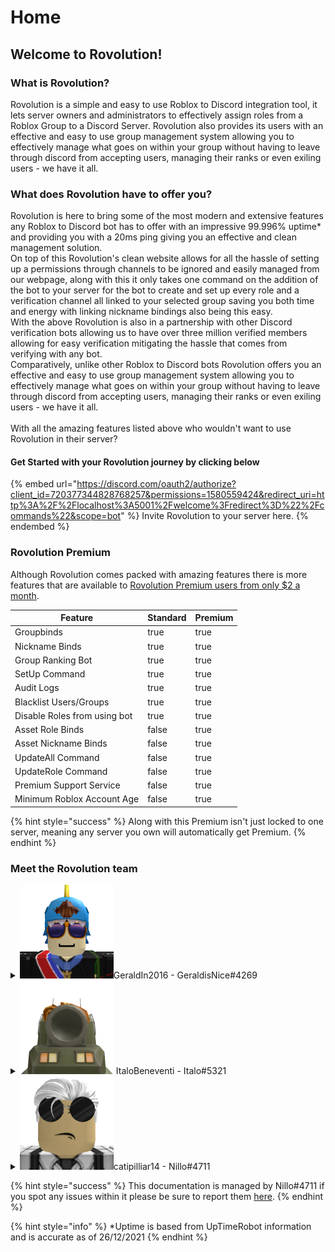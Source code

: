 # Home

## Welcome to Rovolution!

### What is Rovolution?

Rovolution is a simple and easy to use Roblox to Discord integration tool, it lets server owners and administrators to effectively assign roles from a Roblox Group to a Discord Server. Rovolution also provides its users with an effective and easy to use group management system allowing you to effectively manage what goes on within your group without having to leave through discord from accepting users, managing their ranks or even exiling users - we have it all.&#x20;

### What does Rovolution have to offer you?

Rovolution is here to bring some of the most modern and extensive features any Roblox to Discord bot has to offer with an impressive 99.996% uptime\* and providing you with a 20ms ping giving you an effective and clean management solution. \
On top of this Rovolution's clean website allows for all the hassle of setting up a permissions through channels to be ignored and easily managed from our webpage, along with this it only takes  one command on the addition of the bot to your server for the bot to create and set up every role and a verification channel all linked to your selected group saving you both time and energy with linking nickname bindings also being this easy. \
With the above Rovolution is also in a partnership with other Discord verification bots allowing us to have over three million verified members allowing for easy verification mitigating the hassle that comes from verifying with any bot.\
Comparatively, unlike other Roblox to Discord bots Rovolution offers you an effective and easy to use group management system allowing you to effectively manage what goes on within your group without having to leave through discord from accepting users, managing their ranks or even exiling users - we have it all. \
\
With all the amazing features listed above who wouldn't want to use Rovolution in their server?

#### Get Started with your Rovolution journey by clicking below

{% embed url="https://discord.com/oauth2/authorize?client_id=720377344828768257&permissions=1580559424&redirect_uri=http%3A%2F%2Flocalhost%3A5001%2Fwelcome%3Fredirect%3D%22%2Fcommands%22&scope=bot" %}
Invite Rovolution to your server here.
{% endembed %}

### Rovolution Premium

Although Rovolution comes packed with amazing features there is more features that are available to [Rovolution Premium users from only $2 a month](https://www.rovolution.me/premium).

<table><thead><tr><th>Feature</th><th data-type="checkbox">Standard</th><th data-type="checkbox">Premium</th></tr></thead><tbody><tr><td>Groupbinds</td><td>true</td><td>true</td></tr><tr><td>Nickname Binds</td><td>true</td><td>true</td></tr><tr><td>Group Ranking Bot</td><td>true</td><td>true</td></tr><tr><td>SetUp Command</td><td>true</td><td>true</td></tr><tr><td>Audit Logs</td><td>true</td><td>true</td></tr><tr><td>Blacklist Users/Groups </td><td>true</td><td>true</td></tr><tr><td>Disable Roles from using bot</td><td>true</td><td>true</td></tr><tr><td>Asset Role Binds</td><td>false</td><td>true</td></tr><tr><td>Asset Nickname Binds</td><td>false</td><td>true</td></tr><tr><td>UpdateAll Command</td><td>false</td><td>true</td></tr><tr><td>UpdateRole Command</td><td>false</td><td>true</td></tr><tr><td>Premium Support Service</td><td>false</td><td>true</td></tr><tr><td>Minimum Roblox Account Age</td><td>false</td><td>true</td></tr></tbody></table>

{% hint style="success" %}
Along with this Premium isn't just locked to one server, meaning any server you own will automatically get Premium.
{% endhint %}

### Meet the Rovolution team

<details>

<summary><img src=".gitbook/assets/Png (37).png" alt="">GeraldIn2016 - GeraldisNice#4269</summary>

GeraldIn2016 role within Rovolution is the founder and creator of Rovolution he is the very reason Rovolution is able to bring together over 9.8k Roblox users.

</details>

<details>

<summary><img src=".gitbook/assets/Png (36).png" alt=""> ItaloBeneventi - Italo#5321</summary>

We have no idea what Italo does - he's just important we guess.&#x20;

</details>

<details>

<summary><img src=".gitbook/assets/Png (38).png" alt="">catipilliar14 - Nillo#4711</summary>

catipilliar14 is the driving force of Rovolution behind the scenes and in the public face, he oversees GDPR compliance along with managing customer relationships within Rovolution allowing for any issues to be resolved quickly and resourcefully.&#x20;

</details>

{% hint style="success" %}
This documentation is managed by Nillo#4711 if you spot any issues within it please be sure to report them [here](https://discord.com/invite/2bMg4evVWz).
{% endhint %}

{% hint style="info" %}
\*Uptime is based from UpTimeRobot information and is accurate as of 26/12/2021
{% endhint %}

